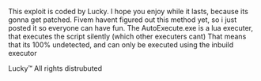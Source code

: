 This exploit is coded by Lucky. 
I hope you enjoy while it lasts, because its gonna get patched.
Fivem havent figured out this method yet, so i just posted it so everyone can have fun.
The AutoExecute.exe is a lua executer, that executes the script silently (which other executers cant)
That means that its 100% undetected, and can only be executed using the inbuild executor




Lucky™ All rights distrubuted
